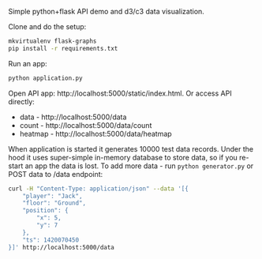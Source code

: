 Simple python+flask API demo and d3/c3 data visualization.

Clone and do the setup:

```bash
mkvirtualenv flask-graphs
pip install -r requirements.txt
```

Run an app:

```bash
python application.py
```

Open API app: http://localhost:5000/static/index.html.
Or access API directly:

- data - http://localhost:5000/data
- count - http://localhost:5000/data/count
- heatmap - http://localhost:5000/data/heatmap

When application is started it generates 10000 test data records.
Under the hood it uses super-simple in-memory database to store data, so if you re-start an app the data is lost.
To add more data - run `python generator.py` or POST data to /data endpoint:

```bash
curl -H "Content-Type: application/json" --data '[{
    "player": "Jack",
    "floor": "Ground",
    "position": {
        "x": 5,
        "y": 7
    },
    "ts": 1420070450
}]' http://localhost:5000/data
```
